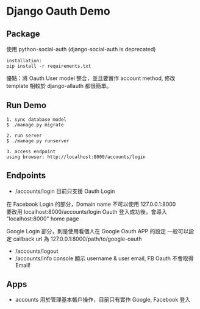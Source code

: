 # Django Oauth Demo

## Package
使用 python-social-auth (django-social-auth is deprecated)

    installation:
    pip install -r requirements.txt

優點：將 Oauth User model 整合，並且要實作 account method, 修改 template 相較於 django-allauth 都很簡單。


## Run Demo

    1. sync database model
    $ ./manage.py migrate

    2. run server
    $ ./manage.py runserver
 
    3. access endpoint
    using browser: http://localhost:8000/accounts/login


## Endpoints
- /accounts/login
目前只支援 Oauth Login<br>

在 Facebook Login 的部分，Domain name 不可以使用 127.0.0.1:8000<br>
要改用 localhost:8000/accounts/login
Oauth 登入成功後，會導入 "localhost:8000" home page

Google Login 部分，則是使用看個人在 Google Oauth APP 的設定
一般可以設定 callback url 為 127.0.0.1:8000/path/to/google-oauth

- /accounts/logout
- /accounts/info
 console 顯示 username & user email, FB Oauth 不會取得 Email!


## Apps

- accounts
用於管理基本帳戶操作，目前只有實作 Google, Facebook 登入
